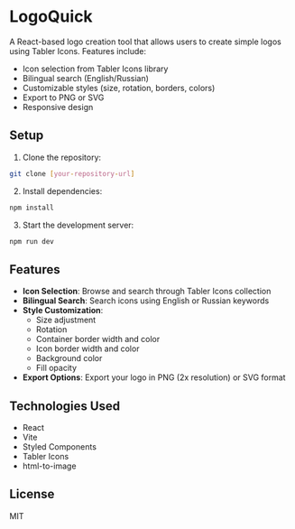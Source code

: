 # LogoQuick

A React-based logo creation tool that allows users to create simple logos using Tabler Icons. Features include:

- Icon selection from Tabler Icons library
- Bilingual search (English/Russian)
- Customizable styles (size, rotation, borders, colors)
- Export to PNG or SVG
- Responsive design

## Setup

1. Clone the repository:
```bash
git clone [your-repository-url]
```

2. Install dependencies:
```bash
npm install
```

3. Start the development server:
```bash
npm run dev
```

## Features

- **Icon Selection**: Browse and search through Tabler Icons collection
- **Bilingual Search**: Search icons using English or Russian keywords
- **Style Customization**:
  - Size adjustment
  - Rotation
  - Container border width and color
  - Icon border width and color
  - Background color
  - Fill opacity
- **Export Options**: Export your logo in PNG (2x resolution) or SVG format

## Technologies Used

- React
- Vite
- Styled Components
- Tabler Icons
- html-to-image

## License

MIT
